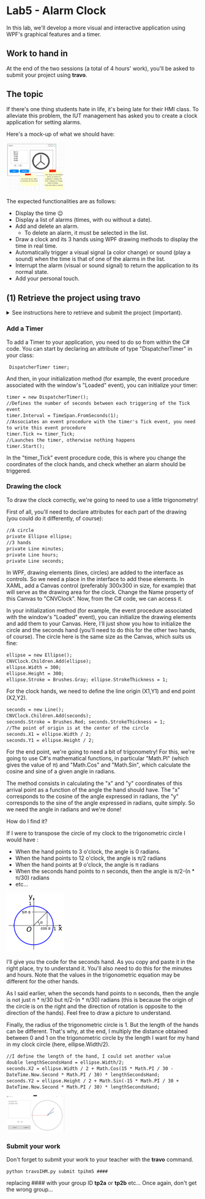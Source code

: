 # Lab5 - Alarm Clock

In this lab, we'll develop a more visual and interactive application using WPF's graphical features and a timer.

## Work to hand in
At the end of the two sessions (a total of 4 hours' work), you'll be asked to submit your project using **travo**.

## The topic
If there's one thing students hate in life, it's being late for their HMI class. To alleviate this problem, the IUT management has asked you to create a clock application for setting alarms.

Here's a mock-up of what we should have:

<img src="./img/Alarm-US.JPG" width="30%"/>

The expected functionalities are as follows:
- Display the time :wink:
- Display a list of alarms (times, with ou without a date).
- Add and delete an alarm.
    - To delete an alarm, it must be selected in the list.
- Draw a clock and its 3 hands using WPF drawing methods to display the time in real time.
- Automatically trigger a visual signal (a color change) or sound (play a sound) when the time is that of one of the alarms in the list.
- Interrupt the alarm (visual or sound signal) to return the application to its normal state.
- Add your personal touch.

## (1) Retrieve the project using **travo**
<details>
    <summary>See instructions here to retrieve and submit the project (important).</summary> 

> To retrieve the project and submit it at the end of the two sessions, you'll need to use the **travo** script provided by the teacher responsable for this course. Download this script [**travoIHM.py**](https://ihm.gitpages.iut-orsay.fr/cours/travoIHM.py) to your personal space (somewhere in drive Z:).
> 
> **travo** is a set of Python scripts maintained by teachers & researchers from Paris-Saclay and Quebec, making it easier for teachers to use GIT. In fact, **travo** commands perform a set of GIT commands for you. Both **travo** and Python are already installed on IUT computers.
> > 
> > You can use your own computer and install **travo** on it (provided you've installed Python beforehand, of course) using the command
> > ```
> > pip install travo
> > ```
> 
> On the IUT computer, go to the C:WinPython directory and run the "WinPython Powershell Prompt.exe" program. A Powershell terminal will open, ready to receive Python commands.
> Inside this PowerShell terminal, first type the following command, enabling you to move to > your personal space:
> 
> ```
> cd Z:\
> ```
> 
> If you type the **ls** command, you should see the **travoIHM.py** script you downloaded earlier in the list of files in this directory (of course, you can work in a directory other than the root of the Z: directory).
> 
> To retrieve the project, simply type the command :
> 
> ```
> python travoIHM.py fetch tpihm5
> ```
> 
> You will be asked for your ADONIS (IUT) login information, and the project will be downloaded to your computer (in the "tpihm2" directory). If an authentication window opens after you've already entered your information in the Powershell terminal, you can close it.
> 
> Saving or submitting your work to your teacher will be done with the command : 
> ```
> python travoIHM.py submit tpihm5 ####
> ```
> You need to replace #### with your group ID **tp2a** or **tp2b** etc... Don't enter the wrong group, you'll lose points (if you've made a mistake, you can resubmit with the correct group and travo will correct the error, so don't panic).
> 
> You can submit as many times as you like. It's good practice not to lose your work.
>
> > ### Add a file to a project that has been retrieved
> > 
> > Most of the projects you'll retrieve with travo will contain all the files you need. However, you may need to add files (images, sounds, classes, etc.) to your projects, so that they can be found on the Git.
> > 
> > **travo** doesn't check for new files in your projects.
> > 
> > However, you can use the **git add** commands that you should have seen in [Qualité de développement](https://hoangla95.github.io/qualitedevs2/tp1) by placing yourself in the project directory.
> >
> > Once the files have been added with the **git add** command, travo will take them into account during **submit**.

</details>

### Add a Timer

To add a Timer to your application, you need to do so from within the C# code. You can start by declaring an attribute of type "DispatcherTimer" in your class:
```
 DispatcherTimer timer;
```

And then, in your initialization method (for example, the event procedure associated with the window's "Loaded" event), you can initialize your timer: 
```
timer = new DispatcherTimer();
//Defines the number of seconds between each triggering of the Tick event 
timer.Interval = TimeSpan.FromSeconds(1);
//Associates an event procedure with the timer's Tick event, you need to write this event procedure
timer.Tick += timer_Tick;
//Launches the timer, otherwise nothing happens
timer.Start();
```

In the "timer_Tick" event procedure code, this is where you change the coordinates of the clock hands, and check whether an alarm should be triggered.

### Drawing the clock
To draw the clock correctly, we're going to need to use a little trigonometry!

First of all, you'll need to declare attributes for each part of the drawing (you could do it differently, of course):
```
//A circle
private Ellipse ellipse;
//3 hands
private Line minutes;
private Line hours;
private Line seconds;
```

In WPF, drawing elements (lines, circles) are added to the interface as controls. So we need a place in the interface to add these elements. In XAML, add a Canvas control (preferably 300x300 in size, for example) that will serve as the drawing area for the clock. Change the Name property of this Canvas to "CNVClock". Now, from the C# code, we can access it.

In your initialization method (for example, the event procedure associated with the window's "Loaded" event), you can initialize the drawing elements and add them to your Canvas. Here, I'll just show you how to initialize the circle and the seconds hand (you'll need to do this for the other two hands, of course). The circle here is the same size as the Canvas, which suits us fine:
```
ellipse = new Ellipse();
CNVClock.Children.Add(ellipse);
ellipse.Width = 300;
ellipse.Height = 300;
ellipse.Stroke = Brushes.Gray; ellipse.StrokeThickness = 1;
```
For the clock hands, we need to define the line origin (X1,Y1) and end point (X2,Y2).

```
seconds = new Line();
CNVClock.Children.Add(seconds);
seconds.Stroke = Brushes.Red; seconds.StrokeThickness = 1;
//The point of origin is at the center of the circle
seconds.X1 = ellipse.Width / 2;
seconds.Y1 = ellipse.Height / 2;
```

For the end point, we're going to need a bit of trigonometry!
For this, we're going to use C#'s mathematical functions, in particular "Math.PI" (which gives the value of π) and "Math.Cos" and "Math.Sin", which calculate the cosine and sine of a given angle in radians.

The method consists in calculating the "x" and "y" coordinates of this arrival point as a function of the angle the hand should have. The "x" corresponds to the cosine of the angle expressed in radians, the "y" corresponds to the sine of the angle expressed in radians, quite simply.
So we need the angle in radians and we're done!

How do I find it?

If I were to transpose the circle of my clock to the trigonometric circle I would have :
- When the hand points to 3 o'clock, the angle is 0 radians.
- When the hand points to 12 o'clock, the angle is π/2 radians
- When the hand points at 9 o'clock, the angle is π radians
- When the seconds hand points to n seconds, then the angle is π/2-(n * π/30) radians
- etc...

<img src="./img/cercle_trigo.png" width="30%"/>

I'll give you the code for the seconds hand. As you copy and paste it in the right place, try to understand it. You'll also need to do this for the minutes and hours. Note that the values in the trigonometric equation may be different for the other hands. 

As I said earlier, when the seconds hand points to n seconds, then the angle is not just n * π/30 but π/2-(n * π/30) radians (this is because the origin of the circle is on the right and the direction of rotation is opposite to the direction of the hands). Feel free to draw a picture to understand.

Finally, the radius of the trigonometric circle is 1. But the length of the hands can be different. That's why, at the end, I multiply the distance obtained between 0 and 1 on the trigonometric circle by the length I want for my hand in my clock circle (here, ellipse.Width/2). 

```
//I define the length of the hand, I could set another value
double lengthSecondsHand = ellipse.Width/2; 
seconds.X2 = ellipse.Width / 2 + Math.Cos(15 * Math.PI / 30 - DateTime.Now.Second * Math.PI / 30) * lengthSecondsHand;
seconds.Y2 = ellipse.Height / 2 + Math.Sin(-15 * Math.PI / 30 + DateTime.Now.Second * Math.PI / 30) * lengthSecondsHand;
```


<img src="./img/alarm.gif" width="30%"/>

### Submit your work
Don't forget to submit your work to your teacher with the **travo** command. 
```
python travoIHM.py submit tpihm5 ####
```
replacing #### with your group ID **tp2a** or **tp2b** etc... Once again, don't get the wrong group...